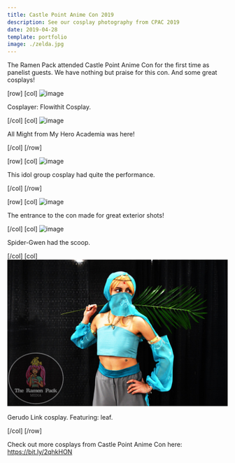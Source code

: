 ```yaml
---
title: Castle Point Anime Con 2019
description: See our cosplay photography from CPAC 2019
date: 2019-04-28
template: portfolio
image: ./zelda.jpg
---
```

The Ramen Pack attended Castle Point Anime Con for the first time as panelist guests. We have nothing but praise for this con. And some great cosplays!

[row]
[col]
![image](./DSC_0013.png)

Cosplayer: Flowithit Cosplay.

[/col]
[col]
![image](./DSC_0050.png)

All Might from My Hero Academia was here!

[/col]
[/row]

[row]
[col]
![image](./DSC_0076.png)

This idol group cosplay had quite the performance.

[/col]
[/row]

[row]
[col]
![image](./DSC_0103.png)

The entrance to the con made for great exterior shots!

[/col]
[col]
![image](./DSC_0116.png)

Spider-Gwen had the scoop.

[/col]
[col]
![image](./zelda.jpg)

Gerudo Link cosplay. Featuring: leaf.

[/col]
[/row]

Check out more cosplays from Castle Point Anime Con here: https://bit.ly/2qhkHON
